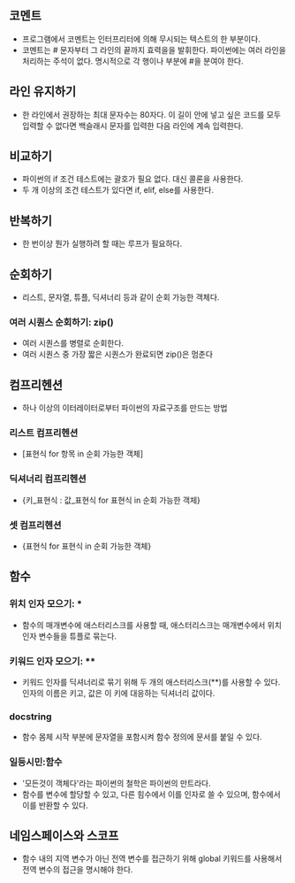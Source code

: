 ## 코멘트
- 프로그램에서 코멘트는 인터프리터에 의해 무시되는 텍스트의 한 부분이다.
- 코멘트는 # 문자부터 그 라인의 끝까지 효력을을 발휘한다. 파이썬에는 여러 라인을 처리하는 주석이 없다. 명시적으로 각 행이나 부분에 #을 분여야 한다.

## 라인 유지하기
- 한 라인에서 권장하는 최대 문자수는 80자다. 이 길이 안에 넣고 싶은 코드를 모두 입력할 수 없다면 백슬래시 문자를 입력한 다음 라인에 계속 입력한다.

## 비교하기
- 파이썬의 if 조건 테스트에는 괄호가 필요 없다. 대신 콜론을 사용한다.
- 두 개 이상의 조건 테스트가 있다면 if, elif, else를 사용한다.

## 반복하기
- 한 번이상 뭔가 실행하려 할 때는 루프가 필요하다.

## 순회하기
- 리스트, 문자열, 튜플, 딕셔너리 등과 같이 순회 가능한 객체다.

### 여러 시퀀스 순회하기: zip()
- 여러 시퀀스를 병렬로 순회한다.
- 여러 시퀀스 중 가장 짧은 시퀀스가 완료되면 zip()은 멈춘다

## 컴프리헨션
- 하나 이상의 이터레이터로부터 파이썬의 자료구조를 만드는 방법

### 리스트 컴프리헨션
- [표현식 for 항목 in 순회 가능한 객체]

### 딕셔너리 컴프리헨션
- {키_표현식 : 값_표현식 for 표현식 in 순회 가능한 객체}

### 셋 컴프리헨션
- {표현식 for 표현식 in 순회 가능한 객체}

## 함수
### 위치 인자 모으기: *
- 함수의 매개변수에 애스터리스크를 사용할 때, 애스터리스크는 매개변수에서 위치 인자 변수들을 튜플로 묶는다.

### 키워드 인자 모으기: **
- 키워드 인자를 딕셔너리로 묶기 위해 두 개의 애스터리스크(**)를 사용할 수 있다. 인자의 이름은 키고, 값은 이 키에 대응하는 딕셔너리 값이다.

### docstring
- 함수 몸체 시작 부분에 문자열을 포함시켜 함수 정의에 문서를 붙일 수 있다.

### 일등시민:함수
- '모든것이 객체다'라는 파이썬의 철학은 파이썬의 만트라다.
- 함수를 변수에 할당할 수 있고, 다른 힘수에서 이를 인자로 쓸 수 있으며, 함수에서 이를 반환할 수 있다.

## 네임스페이스와 스코프
- 함수 내의 지역 변수가 아닌 전역 변수를 접근하기 위해 global 키워드를 사용해서 전역 변수의 접근을 명시해야 한다.
